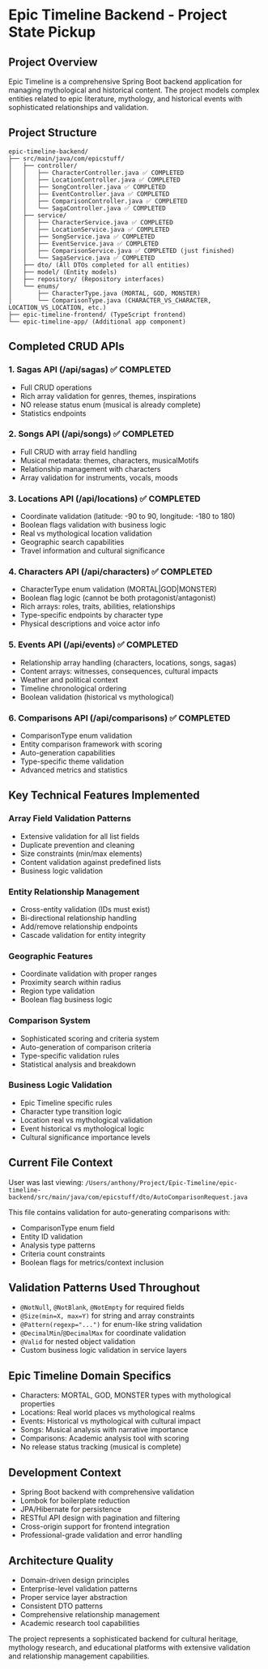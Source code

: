 # Epic Timeline Backend - Project State Pickup

## Project Overview
Epic Timeline is a comprehensive Spring Boot backend application for managing mythological and historical content. The project models complex entities related to epic literature, mythology, and historical events with sophisticated relationships and validation.

## Project Structure
```
epic-timeline-backend/
├── src/main/java/com/epicstuff/
│   ├── controller/
│   │   ├── CharacterController.java ✅ COMPLETED
│   │   ├── LocationController.java ✅ COMPLETED  
│   │   ├── SongController.java ✅ COMPLETED
│   │   ├── EventController.java ✅ COMPLETED
│   │   ├── ComparisonController.java ✅ COMPLETED
│   │   └── SagaController.java ✅ COMPLETED
│   ├── service/
│   │   ├── CharacterService.java ✅ COMPLETED
│   │   ├── LocationService.java ✅ COMPLETED
│   │   ├── SongService.java ✅ COMPLETED
│   │   ├── EventService.java ✅ COMPLETED
│   │   ├── ComparisonService.java ✅ COMPLETED (just finished)
│   │   └── SagaService.java ✅ COMPLETED
│   ├── dto/ (All DTOs completed for all entities)
│   ├── model/ (Entity models)
│   ├── repository/ (Repository interfaces)
│   └── enums/
│       ├── CharacterType.java (MORTAL, GOD, MONSTER)
│       └── ComparisonType.java (CHARACTER_VS_CHARACTER, LOCATION_VS_LOCATION, etc.)
├── epic-timeline-frontend/ (TypeScript frontend)
└── epic-timeline-app/ (Additional app component)
```

## Completed CRUD APIs

### 1. Sagas API (/api/sagas) ✅ COMPLETED
- Full CRUD operations
- Rich array validation for genres, themes, inspirations
- NO release status enum (musical is already complete)
- Statistics endpoints

### 2. Songs API (/api/songs) ✅ COMPLETED
- Full CRUD with array field handling
- Musical metadata: themes, characters, musicalMotifs
- Relationship management with characters
- Array validation for instruments, vocals, moods

### 3. Locations API (/api/locations) ✅ COMPLETED
- Coordinate validation (latitude: -90 to 90, longitude: -180 to 180)
- Boolean flags validation with business logic
- Real vs mythological location validation
- Geographic search capabilities
- Travel information and cultural significance

### 4. Characters API (/api/characters) ✅ COMPLETED
- CharacterType enum validation (MORTAL|GOD|MONSTER)
- Boolean flag logic (cannot be both protagonist/antagonist)
- Rich arrays: roles, traits, abilities, relationships
- Type-specific endpoints by character type
- Physical descriptions and voice actor info

### 5. Events API (/api/events) ✅ COMPLETED
- Relationship array handling (characters, locations, songs, sagas)
- Content arrays: witnesses, consequences, cultural impacts
- Weather and political context
- Timeline chronological ordering
- Boolean validation (historical vs mythological)

### 6. Comparisons API (/api/comparisons) ✅ COMPLETED
- ComparisonType enum validation
- Entity comparison framework with scoring
- Auto-generation capabilities
- Type-specific theme validation
- Advanced metrics and statistics

## Key Technical Features Implemented

### Array Field Validation Patterns
- Extensive validation for all list fields
- Duplicate prevention and cleaning
- Size constraints (min/max elements)
- Content validation against predefined lists
- Business logic validation

### Entity Relationship Management
- Cross-entity validation (IDs must exist)
- Bi-directional relationship handling
- Add/remove relationship endpoints
- Cascade validation for entity integrity

### Geographic Features
- Coordinate validation with proper ranges
- Proximity search within radius
- Region type validation
- Boolean flag business logic

### Comparison System
- Sophisticated scoring and criteria system
- Auto-generation of comparison criteria
- Type-specific validation rules
- Statistical analysis and breakdown

### Business Logic Validation
- Epic Timeline specific rules
- Character type transition logic
- Location real vs mythological validation
- Event historical vs mythological logic
- Cultural significance importance levels

## Current File Context
User was last viewing: `/Users/anthony/Project/Epic-Timeline/epic-timeline-backend/src/main/java/com/epicstuff/dto/AutoComparisonRequest.java`

This file contains validation for auto-generating comparisons with:
- ComparisonType enum field
- Entity ID validation
- Analysis type patterns
- Criteria count constraints
- Boolean flags for metrics/context inclusion

## Validation Patterns Used Throughout
- `@NotNull`, `@NotBlank`, `@NotEmpty` for required fields
- `@Size(min=X, max=Y)` for string and array constraints
- `@Pattern(regexp="...")` for enum-like string validation
- `@DecimalMin`/`@DecimalMax` for coordinate validation
- `@Valid` for nested object validation
- Custom business logic validation in service layers

## Epic Timeline Domain Specifics
- Characters: MORTAL, GOD, MONSTER types with mythological properties
- Locations: Real world places vs mythological realms
- Events: Historical vs mythological with cultural impact
- Songs: Musical analysis with narrative importance
- Comparisons: Academic analysis tool with scoring
- No release status tracking (musical is complete)

## Development Context
- Spring Boot backend with comprehensive validation
- Lombok for boilerplate reduction
- JPA/Hibernate for persistence
- RESTful API design with pagination and filtering
- Cross-origin support for frontend integration
- Professional-grade validation and error handling

## Architecture Quality
- Domain-driven design principles
- Enterprise-level validation patterns
- Proper service layer abstraction
- Consistent DTO patterns
- Comprehensive relationship management
- Academic research tool capabilities

The project represents a sophisticated backend for cultural heritage, mythology research, and educational platforms with extensive validation and relationship management capabilities.
